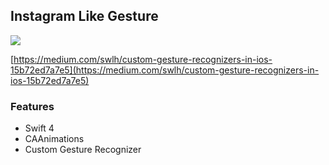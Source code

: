 ## Instagram Like Gesture 
[![](https://cdn-images-1.medium.com/max/1600/1*-LKimDORtkJM6I4dNEcGWw.gif)](https://cdn-images-1.medium.com/max/1600/1*-LKimDORtkJM6I4dNEcGWw.gif)

[https://medium.com/swlh/custom-gesture-recognizers-in-ios-15b72ed7a7e5](https://medium.com/swlh/custom-gesture-recognizers-in-ios-15b72ed7a7e5)

### Features
- Swift 4 
- CAAnimations 
- Custom Gesture Recognizer
